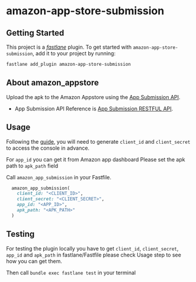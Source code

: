 # amazon-app-store-submission

## Getting Started

This project is a [_fastlane_](https://github.com/fastlane/fastlane) plugin. To get started with `amazon-app-store-submission`, add it to your project by running:

```bash
fastlane add_plugin amazon-app-store-submission
```

## About amazon_appstore

Upload the apk to the Amazon Appstore using the [App Submission API](https://developer.amazon.com/docs/app-submission-api/overview.html).
* App Submission API Reference is [App Submission RESTFUL API](https://developer.amazon.com/docs/app-submission-api/appsub-api-ref.html).

## Usage

Following the [guide](https://developer.amazon.com/docs/app-submission-api/auth.html), you will need to generate `client_id` and `client_secret` to access the console in advance.

For `app_id` you can get it from Amazon app dashboard
Please set the apk path to `apk_path` field

Call `amazon_app_submission` in your Fastfile.

```ruby
  amazon_app_submission(
    client_id: "<CLIENT_ID>",
    client_secret: "<CLIENT_SECRET>",
    app_id: "<APP_ID>",
    apk_path: "<APK_PATH>"
  )
```

## Testing 

For testing the plugin locally you have to get `client_id`, `client_secret`, `app_id` and `apk_path` in fastlane/Fastfile 
please check Usage step to see how you can get them.

Then call `bundle exec fastlane test` in your terminal
